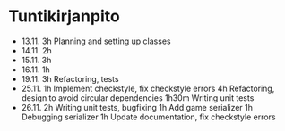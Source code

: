 # Tuntikirjanpito

* 13.11.	3h	Planning and setting up classes
* 14.11.	2h
* 15.11.	3h
* 16.11.	1h
* 19.11.	3h	Refactoring, tests
* 25.11.	1h	Implement checkstyle, fix checkstyle errors
		4h	Refactoring, design to avoid circular dependencies
		1h30m	Writing unit tests
* 26.11.	2h	Writing unit tests, bugfixing
		1h	Add game serializer
		1h	Debugging serializer
		1h	Update documentation, fix checkstyle errors